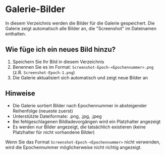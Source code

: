 # Galerie-Bilder

In diesem Verzeichnis werden die Bilder für die Galerie gespeichert. Die Galerie zeigt automatisch alle Bilder an, die "Screenshot" im Dateinamen enthalten.

## Wie füge ich ein neues Bild hinzu?

1. Speichern Sie Ihr Bild in diesem Verzeichnis
2. Benennen Sie es im Format: `Screenshot-Epoch-<Epochennummer>.png` (z.B. `Screenshot-Epoch-1.png`)
3. Die Galerie aktualisiert sich automatisch und zeigt neue Bilder an

## Hinweise

- Die Galerie sortiert Bilder nach Epochennummer in absteigender Reihenfolge (neueste zuerst)
- Unterstützte Dateiformate: .png, .jpg, .jpeg
- Bei fehlgeschlagenen Bildladevorgängen wird ein Platzhalter angezeigt
- Es werden nur Bilder angezeigt, die tatsächlich existieren (keine Platzhalter für nicht vorhandene Bilder)

Wenn Sie das Format `Screenshot-Epoch-<Epochennummer>` nicht verwenden, wird die Epochennummer möglicherweise nicht richtig angezeigt. 